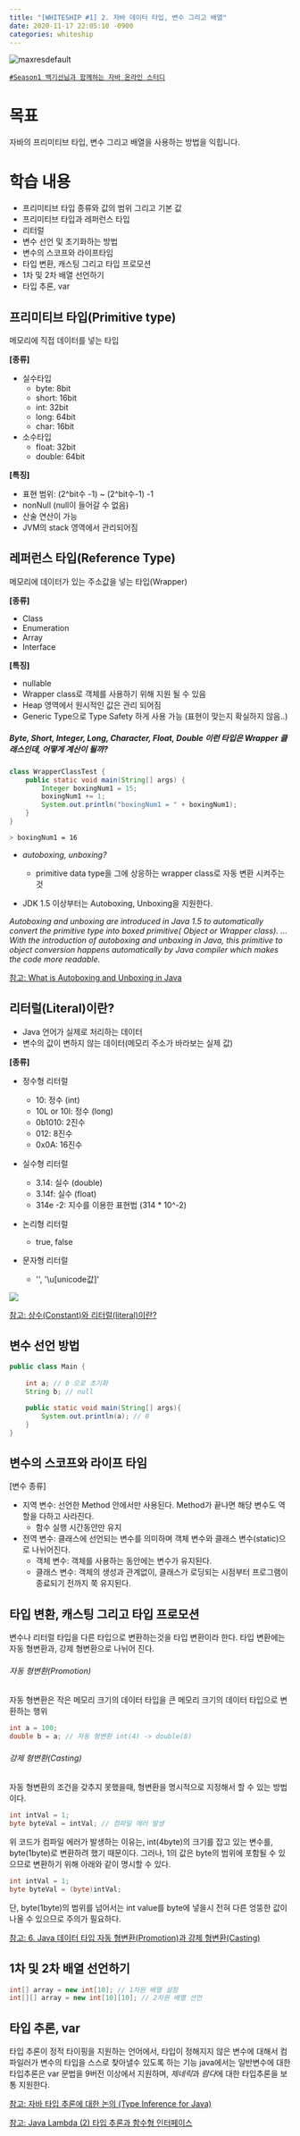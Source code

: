 ```yaml
---
title: "[WHITESHIP #1] 2. 자바 데이터 타입, 변수 그리고 배열"
date: 2020-11-17 22:05:10 -0900
categories: whiteship
---
```




![maxresdefault](https://user-images.githubusercontent.com/37217320/106457066-c5898a80-64d1-11eb-9cf2-22830bd214cc.jpg)

[`#Season1 백기선님과 함께하는 자바 온라인 스터디`](https://github.com/whiteship/live-study)

# 목표

자바의 프리미티브 타입, 변수 그리고 배열을 사용하는 방법을 익힙니다.

# 학습 내용

- 프리미티브 타입 종류와 값의 범위 그리고 기본 값
- 프리미티브 타입과 레퍼런스 타입
- 리터럴
- 변수 선언 및 초기화하는 방법
- 변수의 스코프와 라이프타임
- 타입 변환, 캐스팅 그리고 타입 프로모션
- 1차 및 2차 배열 선언하기
- 타입 추론, var



## 프리미티브 타입(Primitive type)
메모리에 직접 데이터를 넣는 타입

**[종류]**
  - 실수타입
    * byte: 8bit
    * short: 16bit
    * int: 32bit
    * long: 64bit
    * char: 16bit
  - 소수타입
    * float: 32bit
    * double: 64bit

**[특징]**

 * 표현 범위: (2^bit수 -1) ~ (2^bit수-1) -1
 * nonNull (null이 들어갈 수 없음)
 * 산술 연산이 가능
 * JVM의 stack 영역에서 관리되어짐

## 레퍼런스 타입(Reference Type)
메모리에 데이터가 있는 주소값을 넣는 타입(Wrapper)

**[종류]**
 - Class
 - Enumeration
 - Array
 - Interface

**[특징]**
 - nullable
 - Wrapper class로 객체를 사용하기 위해 지원 될 수 있음
 - Heap 영역에서 원시적인 값은 관리 되어짐
 - Generic Type으로 Type Safety 하게 사용 가능 (표현이 맞는지 확실하지 않음..)

##### Byte, Short, Integer, Long, Character, Float, Double 이런 타입은 Wrapper 클래스인데, 어떻게 계산이 될까?
```java
class WrapperClassTest { 
    public static void main(String[] args) {
        Integer boxingNum1 = 15;
        boxingNum1 += 1;
        System.out.println("boxingNum1 = " + boxingNum1);
    }
}
```

```bash
> boxingNum1 = 16
```

 - *autoboxing, unboxing?*
     + primitive data type을 그에 상응하는 wrapper class로 자동 변환 시켜주는 것

 - JDK 1.5 이상부터는 Autoboxing, Unboxing을 지원한다.
   

 *Autoboxing and unboxing are introduced in Java 1.5 to automatically convert the primitive type into boxed primitive( Object or Wrapper class). ... With the introduction of autoboxing and unboxing in Java, this primitive to object conversion happens automatically by Java compiler which makes the code more readable.*

[참고: What is Autoboxing and Unboxing in Java](https://javarevisited.blogspot.com/2012/07/auto-boxing-and-unboxing-in-java-be.html#axzz6dxWlCrdt)


## 리터럴(Literal)이란?
 - Java 언어가 실제로 처리하는 데이터
 - 변수의 값이 변하지 않는 데이터(메모리 주소가 바라보는 실제 값)

 **[종류]**
  - 정수형 리터럴
    * 10: 정수 (int)
    * 10L or 10l: 정수 (long)
    * 0b1010: 2진수 
    * 012: 8진수
    * 0x0A: 16진수

 - 실수형 리터럴
    * 3.14: 실수 (double)
    * 3.14f: 실수 (float)
    * 314e -2: 지수를 이용한 표현법 (314 * 10^-2)

 - 논리형 리터럴 
    * true, false
    
 - 문자형 리터럴
    * '', '\u[unicode값]'
    

<img src="/assets/images/whiteship_java_2.1.png">

[참고: 상수(Constant)와 리터럴(literal)이란?](https://mommoo.tistory.com/14)
## 변수 선언 방법

```java
public class Main {
    
    int a; // 0 으로 초기화
    String b; // null

    public static void main(String[] args){
        System.out.println(a); // 0
    }
}
```

## 변수의 스코프와 라이프 타임
[변수 종류]
 - 지역 변수: 선언한 Method 안에서만 사용된다. Method가 끝나면 해당 변수도 역할을 다하고 사라진다.
    * 함수 실행 시간동안만 유지
 - 전역 변수: 클래스에 선언되는 변수를 의미하며 객체 변수와 클래스 변수(static)으로 나뉘어진다.
    * 객체 변수: 객체를 사용하는 동안에는 변수가 유지된다.
    * 클래스 변수: 객체의 생성과 관계없이, 클래스가 로딩되는 시점부터 프로그램이 종료되기 전까지 쭉 유지된다.

## 타입 변환, 캐스팅 그리고 타입 프로모션
 변수나 리터럴 타입을 다른 타입으로 변환하는것을 타입 변환이라 한다.
 타입 변환에는 자동 형변환과, 강제 형변환으로 나뉘어 진다.

###### 자동 형변환(Promotion)
자동 형변환은 작은 메모리 크기의 데이터 타입을 큰 메모리 크기의 데이터 타입으로 변환하는 행위
```java
int a = 100; 
double b = a; // 자동 형변환 int(4) -> double(8)
```

###### 강제 형변환(Casting)
자동 형변환의 조건을 갖추지 못했을때, 형변환을 명시적으로 지정해서 할 수 있는 방법이다.
```java
int intVal = 1;
byte byteVal = intVal; // 컴파일 에러 발생
```
위 코드가 컴파일 에러가 발생하는 이유는, int(4byte)의 크기를 잡고 있는 변수를, byte(1byte)로 변환하려 했기 때문이다.
그러나, 1의 값은 byte의 범위에 포함될 수 있으므로 변환하기 위해 아래와 같이 명시할 수 있다.
```java
int intVal = 1;
byte byteVal = (byte)intVal;
```

단, byte(1byte)의 범위를 넘어서는 int value를 byte에 넣을시 전혀 다른 엉뚱한 값이 나올 수 있으므로 주의가 필요하다.

[참고: 6. Java 데이터 타입 자동 형변환(Promotion)과 강제 형변환(Casting)](https://stage-loving-developers.tistory.com/8)


## 1차 및 2차 배열 선언하기
```java
int[] array = new int[10]; // 1차원 배열 설정
int[][] array = new int[10][10]; // 2차원 배열 선언
```

## 타입 추론, var
타입 추론이 정적 타이핑을 지원하는 언어에서, 타입이 정해지지 않은 변수에 대해서 컴파일러가 변수의 타입을 스스로 찾아낼수 있도록 하는 기능
java에서는 일반변수에 대한 타입추론은 var 문법을 9버전 이상에서 지원하며, *제네릭*과 *람다*에 대한 타입추론을 보통 지원한다.


[참고: 자바 타입 추론에 대한 논의 (Type Inference for Java)](https://m.blog.naver.com/PostView.nhn?blogId=2feelus&logNo=220655685560&proxyReferer=https:%2F%2Fwww.google.com%2F)

[참고: Java Lambda (2) 타입 추론과 함수형 인터페이스](https://futurecreator.github.io/2018/07/20/java-lambda-type-inference-functional-interface/)